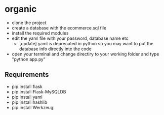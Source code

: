 # organic
- clone the project
- create a database with the ecommerce.sql file
- install the required modules
- edit the yaml file with your password, database name etc
  - [update] yaml is deprecated in python so you may want to put the database info directly into the code
- open your terminal and change directiry to your  working folder and type "python app.py"
## Requirements
- pip install flask
- pip install Flask-MySQLDB
- pip install yaml
- pip install hashlib
- pip install Werkzeug

